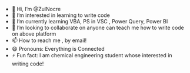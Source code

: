 - 👋 Hi, I’m @ZulNocre
- 👀 I’m interested in learning to write code
- 🌱 I’m currently learning VBA, PS in VSC , Power Query, Power BI
- 💞️ I’m looking to collaborate on anyone can teach me how to write code on above platform
- 📫 How to reach me , by email!
- 😄 Pronouns: Everything is Connected
- ⚡ Fun fact: I am chemical engineering student whose interested in writing code!

<!---
ZulNocre/ZulNocre is a ✨ special ✨ repository because its `README.md` (this file) appears on your GitHub profile.
You can click the Preview link to take a look at your changes.
--->
